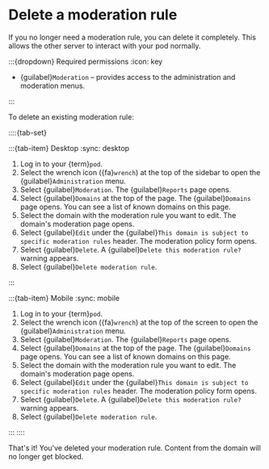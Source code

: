 # Delete a moderation rule

If you no longer need a moderation rule, you can delete it completely. This allows the other server to interact with your pod normally.

:::{dropdown} Required permissions
:icon: key

- {guilabel}`Moderation` – provides access to the administration and moderation menus.

:::

To delete an existing moderation rule:

::::{tab-set}

:::{tab-item} Desktop
:sync: desktop

1. Log in to your {term}`pod`.
2. Select the wrench icon ({fa}`wrench`) at the top of the sidebar to open the {guilabel}`Administration` menu.
3. Select {guilabel}`Moderation`. The {guilabel}`Reports` page opens.
4. Select {guilabel}`Domains` at the top of the page. The {guilabel}`Domains` page opens. You can see a list of known domains on this page.
5. Select the domain with the moderation rule you want to edit. The domain's moderation page opens.
6. Select {guilabel}`Edit` under the {guilabel}`This domain is subject to specific moderation rules` header. The moderation policy form opens.
7. Select {guilabel}`Delete`. A {guilabel}`Delete this moderation rule?` warning appears.
8. Select {guilabel}`Delete moderation rule`.

:::

:::{tab-item} Mobile
:sync: mobile

1. Log in to your {term}`pod`.
2. Select the wrench icon ({fa}`wrench`) at the top of the screen to open the {guilabel}`Administration` menu.
3. Select {guilabel}`Moderation`. The {guilabel}`Reports` page opens.
4. Select {guilabel}`Domains` at the top of the page. The {guilabel}`Domains` page opens. You can see a list of known domains on this page.
5. Select the domain with the moderation rule you want to edit. The domain's moderation page opens.
6. Select {guilabel}`Edit` under the {guilabel}`This domain is subject to specific moderation rules` header. The moderation policy form opens.
7. Select {guilabel}`Delete`. A {guilabel}`Delete this moderation rule?` warning appears.
8. Select {guilabel}`Delete moderation rule`.

:::
::::

That's it! You've deleted your moderation rule. Content from the domain will no longer get blocked.
